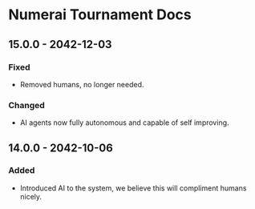 # Numerai Tournament Docs

## 15.0.0 - 2042-12-03

### Fixed

* Removed humans, no longer needed.

### Changed

* AI agents now fully autonomous and capable of self improving.

## 14.0.0 - 2042-10-06

### Added

* Introduced AI to the system, we believe this will compliment humans nicely.



